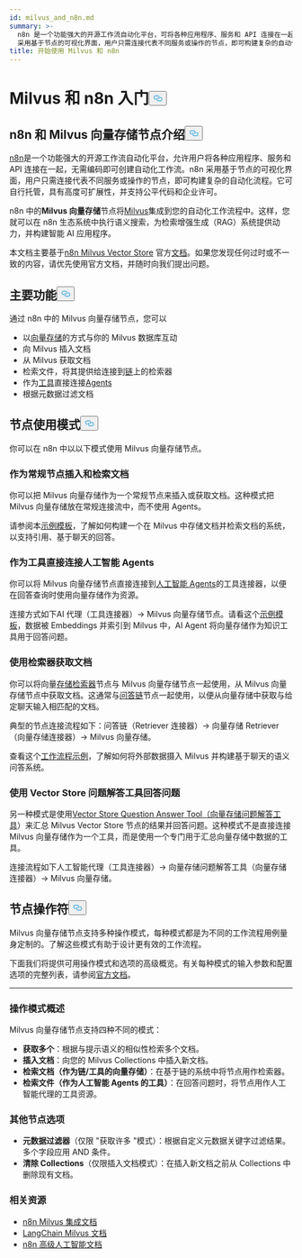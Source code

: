 ```yaml
---
id: milvus_and_n8n.md
summary: >-
  n8n 是一个功能强大的开源工作流自动化平台，可将各种应用程序、服务和 API 连接在一起，无需编码即可创建自动化工作流。n8n
  采用基于节点的可视化界面，用户只需连接代表不同服务或操作的节点，即可构建复杂的自动化流程。它可自行托管，具有高度可扩展性，并支持公平代码和企业许可。
title: 开始使用 Milvus 和 n8n
---
```

<h1 id="Getting-Started-with-Milvus-and-n8n" class="common-anchor-header">Milvus 和 n8n 入门<button data-href="#Getting-Started-with-Milvus-and-n8n" class="anchor-icon" translate="no">
      <svg translate="no"
        aria-hidden="true"
        focusable="false"
        height="20"
        version="1.1"
        viewBox="0 0 16 16"
        width="16"
      >
        <path
          fill="#0092E4"
          fill-rule="evenodd"
          d="M4 9h1v1H4c-1.5 0-3-1.69-3-3.5S2.55 3 4 3h4c1.45 0 3 1.69 3 3.5 0 1.41-.91 2.72-2 3.25V8.59c.58-.45 1-1.27 1-2.09C10 5.22 8.98 4 8 4H4c-.98 0-2 1.22-2 2.5S3 9 4 9zm9-3h-1v1h1c1 0 2 1.22 2 2.5S13.98 12 13 12H9c-.98 0-2-1.22-2-2.5 0-.83.42-1.64 1-2.09V6.25c-1.09.53-2 1.84-2 3.25C6 11.31 7.55 13 9 13h4c1.45 0 3-1.69 3-3.5S14.5 6 13 6z"
        ></path>
      </svg>
    </button></h1><h2 id="Introduction-to-n8n-and-the-Milvus-Vector-Store-Node" class="common-anchor-header">n8n 和 Milvus 向量存储节点介绍<button data-href="#Introduction-to-n8n-and-the-Milvus-Vector-Store-Node" class="anchor-icon" translate="no">
      <svg translate="no"
        aria-hidden="true"
        focusable="false"
        height="20"
        version="1.1"
        viewBox="0 0 16 16"
        width="16"
      >
        <path
          fill="#0092E4"
          fill-rule="evenodd"
          d="M4 9h1v1H4c-1.5 0-3-1.69-3-3.5S2.55 3 4 3h4c1.45 0 3 1.69 3 3.5 0 1.41-.91 2.72-2 3.25V8.59c.58-.45 1-1.27 1-2.09C10 5.22 8.98 4 8 4H4c-.98 0-2 1.22-2 2.5S3 9 4 9zm9-3h-1v1h1c1 0 2 1.22 2 2.5S13.98 12 13 12H9c-.98 0-2-1.22-2-2.5 0-.83.42-1.64 1-2.09V6.25c-1.09.53-2 1.84-2 3.25C6 11.31 7.55 13 9 13h4c1.45 0 3-1.69 3-3.5S14.5 6 13 6z"
        ></path>
      </svg>
    </button></h2><p><a href="https://n8n.io/">n8n</a>是一个功能强大的开源工作流自动化平台，允许用户将各种应用程序、服务和 API 连接在一起，无需编码即可创建自动化工作流。n8n 采用基于节点的可视化界面，用户只需连接代表不同服务或操作的节点，即可构建复杂的自动化流程。它可自行托管，具有高度可扩展性，并支持公平代码和企业许可。</p>
<p>n8n 中的<strong>Milvus 向量存储</strong>节点将<a href="https://milvus.io/">Milvus</a>集成到您的自动化工作流程中。这样，您就可以在 n8n 生态系统中执行语义搜索，为检索增强生成（RAG）系统提供动力，并构建智能 AI 应用程序。</p>
<p>本文档主要基于<a href="https://docs.n8n.io/integrations/builtin/cluster-nodes/root-nodes/n8n-nodes-langchain.vectorstoremilvus/">n8n Milvus Vector Store</a> 官方<a href="https://docs.n8n.io/integrations/builtin/cluster-nodes/root-nodes/n8n-nodes-langchain.vectorstoremilvus/">文档</a>。如果您发现任何过时或不一致的内容，请优先使用官方文档，并随时向我们提出问题。</p>
<h2 id="Key-Features" class="common-anchor-header">主要功能<button data-href="#Key-Features" class="anchor-icon" translate="no">
      <svg translate="no"
        aria-hidden="true"
        focusable="false"
        height="20"
        version="1.1"
        viewBox="0 0 16 16"
        width="16"
      >
        <path
          fill="#0092E4"
          fill-rule="evenodd"
          d="M4 9h1v1H4c-1.5 0-3-1.69-3-3.5S2.55 3 4 3h4c1.45 0 3 1.69 3 3.5 0 1.41-.91 2.72-2 3.25V8.59c.58-.45 1-1.27 1-2.09C10 5.22 8.98 4 8 4H4c-.98 0-2 1.22-2 2.5S3 9 4 9zm9-3h-1v1h1c1 0 2 1.22 2 2.5S13.98 12 13 12H9c-.98 0-2-1.22-2-2.5 0-.83.42-1.64 1-2.09V6.25c-1.09.53-2 1.84-2 3.25C6 11.31 7.55 13 9 13h4c1.45 0 3-1.69 3-3.5S14.5 6 13 6z"
        ></path>
      </svg>
    </button></h2><p>通过 n8n 中的 Milvus 向量存储节点，您可以</p>
<ul>
<li>以<a href="https://docs.n8n.io/glossary/#ai-vector-store">向量存储</a>的方式与你的 Milvus 数据库互动</li>
<li>向 Milvus 插入文档</li>
<li>从 Milvus 获取文档</li>
<li>检索文件，将其提供给连接到<a href="https://docs.n8n.io/glossary/#ai-chain">链</a>上的检索器</li>
<li>作为<a href="https://docs.n8n.io/glossary/#ai-tool">工具</a>直接连接<a href="https://docs.n8n.io/glossary/#ai-agent">Agents</a></li>
<li>根据元数据过滤文档</li>
</ul>
<h2 id="Node-Usage-Patterns" class="common-anchor-header">节点使用模式<button data-href="#Node-Usage-Patterns" class="anchor-icon" translate="no">
      <svg translate="no"
        aria-hidden="true"
        focusable="false"
        height="20"
        version="1.1"
        viewBox="0 0 16 16"
        width="16"
      >
        <path
          fill="#0092E4"
          fill-rule="evenodd"
          d="M4 9h1v1H4c-1.5 0-3-1.69-3-3.5S2.55 3 4 3h4c1.45 0 3 1.69 3 3.5 0 1.41-.91 2.72-2 3.25V8.59c.58-.45 1-1.27 1-2.09C10 5.22 8.98 4 8 4H4c-.98 0-2 1.22-2 2.5S3 9 4 9zm9-3h-1v1h1c1 0 2 1.22 2 2.5S13.98 12 13 12H9c-.98 0-2-1.22-2-2.5 0-.83.42-1.64 1-2.09V6.25c-1.09.53-2 1.84-2 3.25C6 11.31 7.55 13 9 13h4c1.45 0 3-1.69 3-3.5S14.5 6 13 6z"
        ></path>
      </svg>
    </button></h2><p>你可以在 n8n 中以以下模式使用 Milvus 向量存储节点。</p>
<h3 id="Use-as-a-regular-node-to-insert-and-retrieve-documents" class="common-anchor-header">作为常规节点插入和检索文档</h3><p>你可以把 Milvus 向量存储作为一个常规节点来插入或获取文档。这种模式把 Milvus 向量存储放在常规连接流中，而不使用 Agents。</p>
<p>请参阅本<a href="https://n8n.io/workflows/3573-create-a-rag-system-with-paul-essays-milvus-and-openai-for-cited-answers/">示例模板</a>，了解如何构建一个在 Milvus 中存储文档并检索文档的系统，以支持引用、基于聊天的回答。</p>
<h3 id="Connect-directly-to-an-AI-agent-as-a-tool" class="common-anchor-header">作为工具直接连接人工智能 Agents</h3><p>你可以将 Milvus 向量存储节点直接连接到<a href="https://docs.n8n.io/integrations/builtin/cluster-nodes/root-nodes/n8n-nodes-langchain.agent/">人工智能 Agents</a>的工具连接器，以便在回答查询时使用向量存储作为资源。</p>
<p>连接方式如下AI 代理（工具连接器）-&gt; Milvus 向量存储节点。请看这个<a href="https://n8n.io/workflows/3576-paul-graham-essay-search-and-chat-with-milvus-vector-database/">示例模板</a>，数据被 Embeddings 并索引到 Milvus 中，AI Agent 将向量存储作为知识工具用于回答问题。</p>
<h3 id="Use-a-retriever-to-fetch-documents" class="common-anchor-header">使用检索器获取文档</h3><p>你可以将向量<a href="https://docs.n8n.io/integrations/builtin/cluster-nodes/sub-nodes/n8n-nodes-langchain.retrievervectorstore/">存储检索器</a>节点与 Milvus 向量存储节点一起使用，从 Milvus 向量存储节点中获取文档。这通常与<a href="https://docs.n8n.io/integrations/builtin/cluster-nodes/root-nodes/n8n-nodes-langchain.chainretrievalqa/">问答链</a>节点一起使用，以便从向量存储中获取与给定聊天输入相匹配的文档。</p>
<p>典型的节点连接流程如下：问答链（Retriever 连接器）-&gt; 向量存储 Retriever（向量存储连接器）-&gt; Milvus 向量存储。</p>
<p>查看这个<a href="https://n8n.io/workflows/3574-create-a-paul-graham-essay-qanda-system-with-openai-and-milvus-vector-database/">工作流程示例</a>，了解如何将外部数据摄入 Milvus 并构建基于聊天的语义问答系统。</p>
<h3 id="Use-the-Vector-Store-Question-Answer-Tool-to-answer-questions" class="common-anchor-header">使用 Vector Store 问题解答工具回答问题</h3><p>另一种模式是使用<a href="https://docs.n8n.io/integrations/builtin/cluster-nodes/sub-nodes/n8n-nodes-langchain.toolvectorstore/">Vector Store Question Answer Tool（向量存储问题解答工具</a>）来汇总 Milvus Vector Store 节点的结果并回答问题。这种模式不是直接连接 Milvus 向量存储作为一个工具，而是使用一个专门用于汇总向量存储中数据的工具。</p>
<p>连接流程如下人工智能代理（工具连接器）-&gt; 向量存储问题解答工具（向量存储连接器）-&gt; Milvus 向量存储。</p>
<h2 id="Node-Operation-Modes" class="common-anchor-header">节点操作符<button data-href="#Node-Operation-Modes" class="anchor-icon" translate="no">
      <svg translate="no"
        aria-hidden="true"
        focusable="false"
        height="20"
        version="1.1"
        viewBox="0 0 16 16"
        width="16"
      >
        <path
          fill="#0092E4"
          fill-rule="evenodd"
          d="M4 9h1v1H4c-1.5 0-3-1.69-3-3.5S2.55 3 4 3h4c1.45 0 3 1.69 3 3.5 0 1.41-.91 2.72-2 3.25V8.59c.58-.45 1-1.27 1-2.09C10 5.22 8.98 4 8 4H4c-.98 0-2 1.22-2 2.5S3 9 4 9zm9-3h-1v1h1c1 0 2 1.22 2 2.5S13.98 12 13 12H9c-.98 0-2-1.22-2-2.5 0-.83.42-1.64 1-2.09V6.25c-1.09.53-2 1.84-2 3.25C6 11.31 7.55 13 9 13h4c1.45 0 3-1.69 3-3.5S14.5 6 13 6z"
        ></path>
      </svg>
    </button></h2><p>Milvus 向量存储节点支持多种操作模式，每种模式都是为不同的工作流程用例量身定制的。了解这些模式有助于设计更有效的工作流程。</p>
<p>下面我们将提供可用操作模式和选项的高级概览。有关每种模式的输入参数和配置选项的完整列表，请参阅<a href="https://docs.n8n.io/integrations/builtin/cluster-nodes/root-nodes/n8n-nodes-langchain.vectorstoremilvus/">官方文档</a>。</p>
<hr>
<h3 id="Operation-Modes-Overview" class="common-anchor-header">操作模式概述</h3><p>Milvus 向量存储节点支持四种不同的模式：</p>
<ul>
<li><strong>获取多个</strong>：根据与提示语义的相似性检索多个文档。</li>
<li><strong>插入文档</strong>：向您的 Milvus Collections 中插入新文档。</li>
<li><strong>检索文档（作为链/工具的向量存储）</strong>：在基于链的系统中将节点用作检索器。</li>
<li><strong>检索文件（作为人工智能 Agents 的工具）</strong>：在回答问题时，将节点用作人工智能代理的工具资源。</li>
</ul>
<h3 id="Additional-Node-Options" class="common-anchor-header">其他节点选项</h3><ul>
<li><strong>元数据过滤器</strong>（仅限 "获取许多 "模式）：根据自定义元数据关键字过滤结果。多个字段应用 AND 条件。</li>
<li><strong>清除 Collections</strong>（仅限插入文档模式）：在插入新文档之前从 Collections 中删除现有文档。</li>
</ul>
<h3 id="Related-Resources" class="common-anchor-header">相关资源</h3><ul>
<li><a href="https://docs.n8n.io/integrations/builtin/cluster-nodes/root-nodes/n8n-nodes-langchain.vectorstoremilvus/">n8n Milvus 集成文档</a></li>
<li><a href="https://js.langchain.com/docs/integrations/vectorstores/milvus/">LangChain Milvus 文档</a></li>
<li><a href="https://docs.n8n.io/advanced-ai/">n8n 高级人工智能文档</a></li>
</ul>
